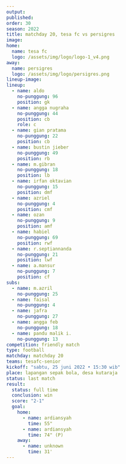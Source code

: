 ```yaml
---
output:
published:
order: 30
season: 2022
title: matchday 20, tesa fc vs persigres
image: 
home:
  name: tesa fc
  logo: /assets/img/logo/logo-1_v4.png
away:
  name: persigres
  logo: /assets/img/logo/persigres.png
lineup-image:
lineup:
  - name: aldo
    no-punggung: 96
    position: gk
  - name: angga nugraha
    no-punggung: 44
    position: cb
    role: c
  - name: gian pratama
    no-punggung: 22
    position: cb
  - name: bustin jieber
    no-punggung: 49
    position: rb
  - name: m.gibran
    no-punggung: 18
    position: lb
  - name: irfan oktavian
    no-punggung: 15
    position: dmf
  - name: azriel
    no-punggung: 4
    position: cmf
  - name: ozan
    no-punggung: 9
    position: amf
  - name: habiel
    no-punggung: 69
    position: rwf
  - name: r.septiannanda
    no-punggung: 21
    position: lwf
  - name: a.mansur
    no-punggung: 7
    position: cf
subs:
  - name: m.azril
    no-punggung: 25
  - name: faisal
    no-punggung: 4
  - name: jafra
    no-punggung: 27
  - name: angga feb
    no-punggung: 18
  - name: pandu malik i.
    no-punggung: 13
competition: friendly match
type: football
matchday: matchday 20
teams: tesafc-senior
kickoff: "sabtu, 25 juni 2022 • 15:30 wib"
place: lapangan sepak bola, desa kutaraja
status: last match
result: 
  status: full time
  conclusion: win
  score: "2-1"
  goal:
    home:
      - name: ardiansyah
        time: 55"
      - name: ardiansyah
        time: 74" (P)
    away:
      - name: unknown
        time: 31'
---
```

